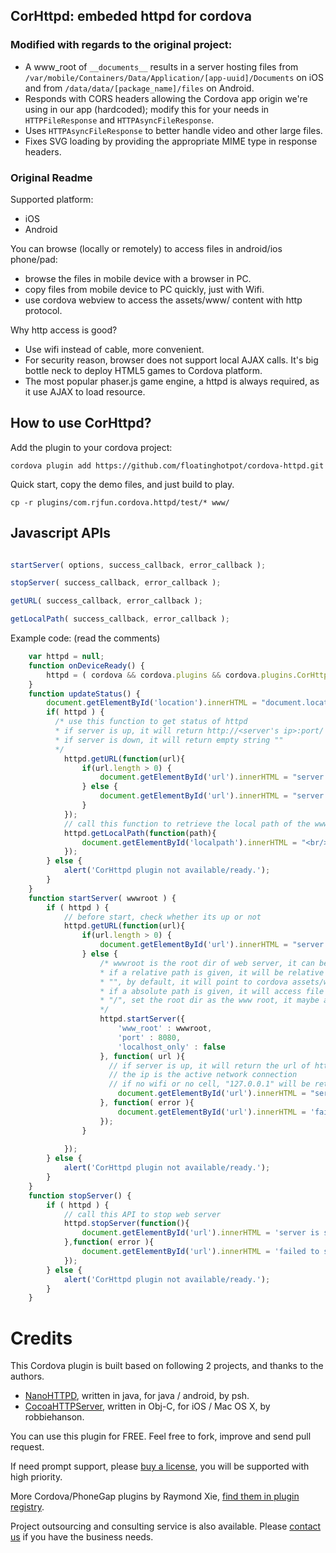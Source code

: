 ## CorHttpd: embeded httpd for cordova ##

### Modified with regards to the original project:

- A www_root of `__documents__` results in a server hosting files from `/var/mobile/Containers/Data/Application/[app-uuid]/Documents` on iOS and from `/data/data/[package_name]/files` on Android.
- Responds with CORS headers allowing the Cordova app origin we're using in our app (hardcoded); modify this for your needs in `HTTPFileResponse` and `HTTPAsyncFileResponse`.
- Uses `HTTPAsyncFileResponse` to better handle video and other large files.
- Fixes SVG loading by providing the appropriate MIME type in response headers.

### Original Readme

Supported platform:
* iOS
* Android

You can browse (locally or remotely) to access files in android/ios phone/pad:

* browse the files in mobile device with a browser in PC.
* copy files from mobile device to PC quickly, just with Wifi.
* use cordova webview to access the assets/www/ content with http protocol.

Why http access is good?

* Use wifi instead of cable, more convenient.
* For security reason, browser does not support local AJAX calls. It's big bottle neck to deploy HTML5 games to Cordova platform. 
* The most popular phaser.js game engine, a httpd is always required, as it use AJAX to load resource. 

## How to use CorHttpd? ##

Add the plugin to your cordova project:

    cordova plugin add https://github.com/floatinghotpot/cordova-httpd.git

Quick start, copy the demo files, and just build to play.

    cp -r plugins/com.rjfun.cordova.httpd/test/* www/
    
## Javascript APIs ##

```javascript

startServer( options, success_callback, error_callback );

stopServer( success_callback, error_callback );

getURL( success_callback, error_callback );

getLocalPath( success_callback, error_callback );
```

Example code: (read the comments)

```javascript
    var httpd = null;
    function onDeviceReady() {
        httpd = ( cordova && cordova.plugins && cordova.plugins.CorHttpd ) ? cordova.plugins.CorHttpd : null;
    }
    function updateStatus() {
    	document.getElementById('location').innerHTML = "document.location.href: " + document.location.href;
    	if( httpd ) {
    	  /* use this function to get status of httpd
    	  * if server is up, it will return http://<server's ip>:port/
    	  * if server is down, it will return empty string ""
    	  */
    		httpd.getURL(function(url){
    			if(url.length > 0) {
    				document.getElementById('url').innerHTML = "server is up: <a href='" + url + "' target='_blank'>" + url + "</a>";
    			} else {
    				document.getElementById('url').innerHTML = "server is down.";
    			}
    		});
    		// call this function to retrieve the local path of the www root dir
    		httpd.getLocalPath(function(path){
    			document.getElementById('localpath').innerHTML = "<br/>localPath: " + path;
        	});
    	} else {
    		alert('CorHttpd plugin not available/ready.');
    	}
    }
    function startServer( wwwroot ) {
    	if ( httpd ) {
    	    // before start, check whether its up or not
    	    httpd.getURL(function(url){
    	    	if(url.length > 0) {
    	    		document.getElementById('url').innerHTML = "server is up: <a href='" + url + "' target='_blank'>" + url + "</a>";
	    	    } else {
	    	        /* wwwroot is the root dir of web server, it can be absolute or relative path
	    	        * if a relative path is given, it will be relative to cordova assets/www/ in APK.
	    	        * "", by default, it will point to cordova assets/www/, it's good to use 'htdocs' for 'www/htdocs'
	    	        * if a absolute path is given, it will access file system.
	    	        * "/", set the root dir as the www root, it maybe a security issue, but very powerful to browse all dir
	    	        */
    	    	    httpd.startServer({
    	    	    	'www_root' : wwwroot,
    	    	    	'port' : 8080,
    	    	    	'localhost_only' : false
    	    	    }, function( url ){
    	    	      // if server is up, it will return the url of http://<server ip>:port/
    	    	      // the ip is the active network connection
    	    	      // if no wifi or no cell, "127.0.0.1" will be returned.
        	    		document.getElementById('url').innerHTML = "server is started: <a href='" + url + "' target='_blank'>" + url + "</a>";
    	    	    }, function( error ){
    	    	    	document.getElementById('url').innerHTML = 'failed to start server: ' + error;
    	    	    });
    	    	}
    	    	
    	    });
    	} else {
    		alert('CorHttpd plugin not available/ready.');
    	}
    }
    function stopServer() {
    	if ( httpd ) {
    	    // call this API to stop web server
    	    httpd.stopServer(function(){
    	    	document.getElementById('url').innerHTML = 'server is stopped.';
    	    },function( error ){
    	    	document.getElementById('url').innerHTML = 'failed to stop server' + error;
    	    });
    	} else {
    		alert('CorHttpd plugin not available/ready.');
    	}
    }
```

# Credits #

This Cordova plugin is built based on following 2 projects, and thanks to the authors.

* [NanoHTTPD](https://github.com/NanoHttpd/nanohttpd), written in java, for java / android, by psh.
* [CocoaHTTPServer](https://github.com/robbiehanson/CocoaHTTPServer), written in Obj-C, for iOS / Mac OS X, by robbiehanson.

You can use this plugin for FREE. Feel free to fork, improve and send pull request. 

If need prompt support, please [buy a license](http://rjfun.github.io/), you will be supported with high priority.

More Cordova/PhoneGap plugins by Raymond Xie, [find them in plugin registry](http://plugins.cordova.io/#/search?search=rjfun).

Project outsourcing and consulting service is also available. Please [contact us](mailto:rjfun.mobile@gmail.com) if you have the business needs.

